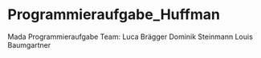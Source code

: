 # Programmieraufgabe_Huffman
Mada Programmieraufgabe
Team:
Luca Brägger
Dominik Steinmann
Louis Baumgartner
